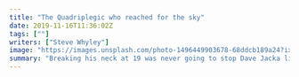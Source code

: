 ```yaml
---
title: "The Quadriplegic who reached for the sky"
date: 2019-11-16T11:36:02Z
tags: [""]
writers: ["Steve Whyley"]
image: "https://images.unsplash.com/photo-1496449903678-68ddcb189a24?ixlib=rb-1.2.1&ixid=eyJhcHBfaWQiOjEyMDd9&auto=format&fit=crop&w=300&q=100"
summary: "Breaking his neck at 19 was never going to stop Dave Jacka live life to the full. With just 6% physical function he’s a master of engineering his adventures and environment to suit his disability."
---
```

